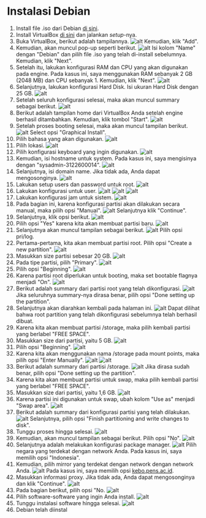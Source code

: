 # Instalasi Debian

1. Install file .iso dari Debian [di sini](https://www.debian.org/download).
2. Install VirtualBox [di sini](https://www.virtualbox.org/wiki/Downloads) dan jalankan _setup_-nya.
3. Buka VirtualBox, berikut adalah tampilannya.
   ![alt](./assets/1.png)
   Kemudian, klik "Add".
4. Kemudian, akan muncul pop-up seperti berikut.
   ![alt](./assets/2.png)
   Isi kolom "Name" dengan "Debian" dan pilih file .iso yang telah di-install sebelumnya. Kemudian, klik "Next".
5. Setelah itu, lakukan konfigurasi RAM dan CPU yang akan digunakan pada engine. Pada kasus ini, saya menggunakan RAM sebanyak 2 GB (2048 MB) dan CPU sebanyak 1. Kemudian, klik "Next".
   ![alt](./assets/3.png)
6. Selanjutnya, lakukan konfigurasi Hard Disk. Isi ukuran Hard Disk dengan 25 GB.
   ![alt](./assets/4.png)
7. Setelah seluruh konfigurasi selesai, maka akan muncul summary sebagai berikut.
   ![alt](./assets/5.png)
8. Berikut adalah tampilan home dari VirtualBox Anda setelah engine berhasil ditambahkan. Kemudian, klik tombol "Start".
   ![alt](./assets/6.png)
9. Setelah proses booting selesai, maka akan muncul tampilan berikut.
   ![alt](./assets/7.png)
   Select opsi "Graphical Install".
10. Pilih bahasa yang akan digunakan.
    ![alt](./assets/12.png)
11. Pilih lokasi.
    ![alt](./assets/13.png)
12. Pilih konfigurasi keyboard yang ingin digunakan.
    ![alt](./assets/14.png)
13. Kemudian, isi hostname untuk system. Pada kasus ini, saya mengisinya dengan "sysadmin-3122600014".
    ![alt](./assets/15.png)
14. Selanjutnya, isi domain name. Jika tidak ada, Anda dapat mengosonginya.
    ![alt](./assets/16.png)
15. Lakukan setup users dan password untuk root.
    ![alt](./assets/17.png)
16. Lakukan konfigurasi untuk user.
    ![alt](./assets/18.png)
    ![alt](./assets/19.png)
    ![alt](./assets/20.png)
17. Lakukan konfigurasi jam untuk sistem.
    ![alt](./assets/21.png)
18. Pada bagian ini, karena konfigurasi partisi akan dilakukan secara manual, maka pilih opsi "Manual".
    ![alt](./assets/22.png)
    Selanjutnya klik "Continue".
19. Selanjutnya, klik opsi berikut.
    ![alt](./assets/23.png)
20. Pilih opsi "Yes" karena kita akan membuat partisi baru.
    ![alt](./assets/24.png)
21. Selanjutnya akan muncul tampilan sebagai berikut.
    ![alt](./assets/25.png)
    Pilih opsi pri/log.
22. Pertama-pertama, kita akan membuat partisi root. Pilih opsi "Create a new partition".
    ![alt](./assets/26.png)
23. Masukkan size partisi sebesar 20 GB.
    ![alt](./assets/27.png)
24. Pada tipe partisi, pilih "Primary".
    ![alt](./assets/28.png)
25. Pilih opsi "Beginning".
    ![alt](./assets/29.png)
26. Karena partisi root diperlukan untuk booting, maka set bootable flagnya menjadi "On".
    ![alt](./assets/40.png)
27. Berikut adalah summary dari partisi root yang telah dikonfigurasi.
    ![alt](./assets/30.png)
    Jika seluruhnya summary-nya dirasa benar, pilih opsi "Done setting up the partition".
28. Selanjutnya akan diarahkan kembali pada halaman ini.
    ![alt](./assets/31.png)
    Dapat dilihat bahwa root partition yang telah dikonfigurasi sebelumnya telah berhasil dibuat.
29. Karena kita akan membuat partisi /storage, maka pilih kembali partisi yang berlabel "FREE SPACE".
30. Masukkan size dari partisi, yaitu 5 GB.
    ![alt](./assets/32.png)
31. Pilih opsi "Beginning".
    ![alt](./assets/33.png)
32. Karena kita akan menggunakan nama /storage pada mount points, maka pilih opsi "Enter Manually".
    ![alt](./assets/34.png)
    ![alt](./assets/35.png)
33. Berikut adalah summary dari partisi /storage.
    ![alt](./assets/36.png)
    Jika dirasa sudah benar, pilih opsi "Done setting up the partition".
34. Karena kita akan membuat partisi untuk swap, maka pilih kembali partisi yang berlabel "FREE SPACE".
35. Masukkan size dari partisi, yaitu 1,6 GB.
    ![alt](./assets/37.png)
36. Karena partisi ini digunakan untuk swap, ubah kolom "Use as" menjadi "Swap area".
    ![alt](./assets/38.png)
37. Berikut adalah summary dari konfigurasi partisi yang telah dilakukan.
    ![alt](./assets/39.png)
    Selanjutnya, pilih opsi "Finish partitioning and write changes to disk".
38. Tunggu proses hingga selesai.
    ![alt](./assets/41.png)
39. Kemudian, akan muncul tampilan sebagai berikut. Pilih opsi "No".
    ![alt](./assets/42.png)
40. Selanjutnya adalah melakukan konfigurasi package manager.
    ![alt](./assets/43.png)
    Pilih negara yang terdekat dengan network Anda. Pada kasus ini, saya memilih opsi "Indonesia".
41. Kemudian, pilih mirror yang terdekat dengan network dengan network Anda.
    ![alt](./assets/44.png)
    Pada kasus ini, saya memilih opsi [kebo.pens.ac.id](https://kebo.pens.ac.id).
42. Masukkan informasi proxy. Jika tidak ada, Anda dapat mengosonginya dan klik "Continue".
    ![alt](./assets/45.png)
43. Pada bagian berikut, pilih opsi "No.
    ![alt](./assets/46.png)
44. Pilih software-software yang ingin Anda install.
    ![alt](./assets/47.png)
45. Tunggu instalasi software hingga selesai.
    ![alt](./assets/48.png)
46. Debian telah diinstal
